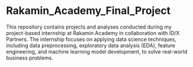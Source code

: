 # Rakamin_Academy_Final_Project
This repository contains projects and analyses conducted during my project-based internship at Rakamin Academy in collaboration with ID/X Partners. The internship focuses on applying data science techniques, including data preprocessing, exploratory data analysis (EDA), feature engineering, and machine learning model development, to solve real-world business problems.
